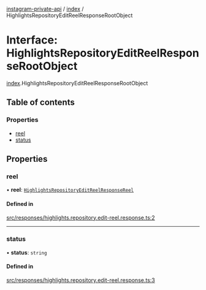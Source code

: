 [instagram-private-api](../../README.md) / [index](../../modules/index.md) / HighlightsRepositoryEditReelResponseRootObject

# Interface: HighlightsRepositoryEditReelResponseRootObject

[index](../../modules/index.md).HighlightsRepositoryEditReelResponseRootObject

## Table of contents

### Properties

- [reel](HighlightsRepositoryEditReelResponseRootObject.md#reel)
- [status](HighlightsRepositoryEditReelResponseRootObject.md#status)

## Properties

### reel

• **reel**: [`HighlightsRepositoryEditReelResponseReel`](HighlightsRepositoryEditReelResponseReel.md)

#### Defined in

[src/responses/highlights.repository.edit-reel.response.ts:2](https://github.com/Nerixyz/instagram-private-api/blob/0e0721c/src/responses/highlights.repository.edit-reel.response.ts#L2)

___

### status

• **status**: `string`

#### Defined in

[src/responses/highlights.repository.edit-reel.response.ts:3](https://github.com/Nerixyz/instagram-private-api/blob/0e0721c/src/responses/highlights.repository.edit-reel.response.ts#L3)
